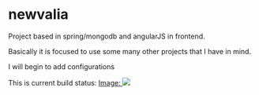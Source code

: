 newvalia
========

Project based in spring/mongodb and angularJS in frontend.

Basically it is focused to use some many other projects that I have in mind.

I will begin to add configurations

This is current build status: 
<a href='https://jenkins-newvaliashop.rhcloud.com:443/job/newvalia/13/'>Image: <img src='https://jenkins-newvaliashop.rhcloud.com:443/buildStatus/icon?job=newvalia&build=13'></a>
